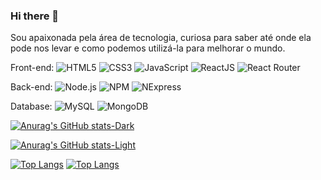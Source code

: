 ### Hi there 👋

Sou apaixonada pela área de tecnologia, curiosa para saber até onde ela pode nos levar e como podemos utilizá-la para melhorar o mundo.

<!--
**nathaliaveneziano/nathaliaveneziano** is a ✨ _special_ ✨ repository because its `README.md` (this file) appears on your GitHub profile.

Here are some ideas to get you started:

- 🔭 I’m currently working on ...
- 🌱 I’m currently learning ...
- 👯 I’m looking to collaborate on ...
- 🤔 I’m looking for help with ...
- 💬 Ask me about ...
- 📫 How to reach me: ...
- 😄 Pronouns: ...
- ⚡ Fun fact: ...
-->

Front-end:
![HTML5](https://img.shields.io/badge/-HTML5-E34F26?logo=HTML5&logoColor=white&style=flat)
![CSS3](https://img.shields.io/badge/-CSS3-1572B6?logo=CSS3&logoColor=white&style=flat)
![JavaScript](https://img.shields.io/badge/-JavaScript-F7DF1E?logo=JavaScript&logoColor=black&style=flat)
![ReactJS](https://img.shields.io/badge/-ReactJS-61DAFB?logo=React&logoColor=white&style=flat)
![React Router](https://img.shields.io/badge/-React%20Router-CA4245?logo=ReactRouter&logoColor=white&style=flat)


Back-end:
![Node.js](https://img.shields.io/badge/-Node.js-339933?logo=Node.js&logoColor=white&style=flat)
![NPM](https://img.shields.io/badge/-NPM-CB3837?logo=npm&logoColor=white&style=flat)
![NExpress](https://img.shields.io/badge/-Express-000000?logo=Express&logoColor=white&style=flat)


Database:
![MySQL](https://img.shields.io/badge/-MySQL-4479A1?logo=MySQL&logoColor=white&style=flat)
![MongoDB](https://img.shields.io/badge/-MongoDB-47A248?logo=MongoDB&logoColor=white&style=flat)


<!-- GitHub Stats Card -->

[![Anurag's GitHub stats-Dark](https://github-readme-stats.vercel.app/api?username=nathaliaveneziano&show_icons=true&theme=dark#gh-dark-mode-only)](https://github.com/anuraghazra/github-readme-stats#gh-dark-mode-only)

[![Anurag's GitHub stats-Light](https://github-readme-stats.vercel.app/api?username=nathaliaveneziano&show_icons=true&theme=default#gh-light-mode-only)](https://github.com/anuraghazra/github-readme-stats#gh-light-mode-only)


<!-- Top Languages Card -->

[![Top Langs](https://github-readme-stats.vercel.app/api/top-langs/?username=nathaliaveneziano&theme=dark#gh-dark-mode-only)](https://github.com/anuraghazra/github-readme-stats#gh-dark-mode-only)
[![Top Langs](https://github-readme-stats.vercel.app/api/top-langs/?username=nathaliaveneziano&theme=default#gh-light-mode-only)](https://github.com/anuraghazra/github-readme-stats#gh-light-mode-only)
